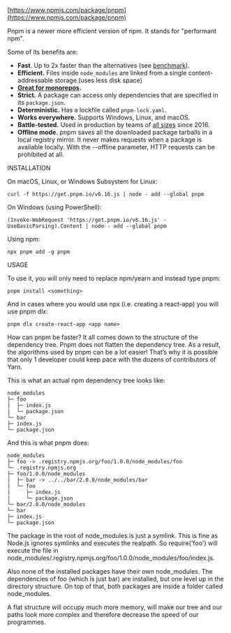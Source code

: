 [https://www.npmjs.com/package/pnpm](https://www.npmjs.com/package/pnpm)

Pnpm is a newer more efficient version of npm. It stands for "performant npm".

Some of its benefits are:

- **Fast**. Up to 2x faster than the alternatives (see [benchmark](https://www.npmjs.com/package/pnpm#benchmark)).
- **Efficient.** Files inside `node_modules` are linked from a single content-addressable storage.(uses less disk space)
- **[Great for monorepos](https://pnpm.io/workspaces).**
- **Strict.** A package can access only dependencies that are specified in its `package.json`.
- **Deterministic.** Has a lockfile called `pnpm-lock.yaml`.
- **Works everywhere.** Supports Windows, Linux, and macOS.
- **Battle-tested.** Used in production by teams of [all sizes](https://pnpm.io/users) since 2016.
- **Offline mode.** pnpm saves all the downloaded package tarballs in a local registry mirror. It never makes requests when a package is available locally. With the --offline parameter, HTTP requests can be prohibited at all.

INSTALLATION 

On macOS, Linux, or Windows Subsystem for Linux:

```
curl -f https://get.pnpm.io/v6.16.js | node - add --global pnpm

```

On Windows (using PowerShell):

```
(Invoke-WebRequest 'https://get.pnpm.io/v6.16.js' -UseBasicParsing).Content | node - add --global pnpm

```

Using npm:

```
npx pnpm add -g pnpm
```

USAGE

To use it, you will only need to replace npm/yearn and instead type pnpm:

```
pnpm install <something>

```

And in cases where you would use npx (i.e. creating a react-app) you will use pnpm dlx:

```
pnpm dlx create-react-app <app name>
```

How can pnpm be faster? It all comes down to the structure of the dependency tree. Pnpm does not flatten the dependency tree. As a result, the algorithms used by pnpm can be a lot easier! That’s why it is possible that only 1 developer could keep pace with the dozens of contributors of Yarn. 

This is what an actual npm dependency tree looks like: 

```
node_modules
├─ foo
|  ├─ index.js
|  └─ package.json
└─ bar
├─ index.js
└─ package.json
```

And this is what pnpm does: 

```
node_modules
├─ foo -> .registry.npmjs.org/foo/1.0.0/node_modules/foo
└─ .registry.npmjs.org
├─ foo/1.0.0/node_modules
|  ├─ bar -> ../../bar/2.0.0/node_modules/bar
|  └─ foo
|     ├─ index.js
|     └─ package.json
└─ bar/2.0.0/node_modules
└─ bar
├─ index.js
└─ package.json
```

The package in the root of node_modules is just a symlink. This is fine as Node.js ignores symlinks and executes the realpath. So require('foo') will execute the file in node_modules/.registry.npmjs.org/foo/1.0.0/node_modules/foo/index.js.

Also none of the installed packages have their own node_modules. The dependencies of foo (which is just bar) are installed, but one level up in the directory structure. On top of that, both packages are inside a folder called node_modules.

A flat structure will occupy much more memory, will make our tree and our paths look more complex and therefore decrease the speed of our programmes.